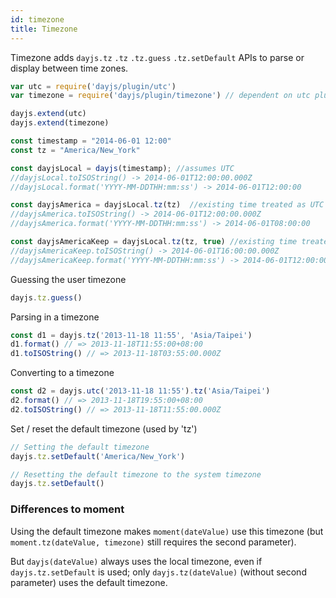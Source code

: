 ```yaml
---
id: timezone
title: Timezone
---
```


Timezone adds `dayjs.tz` `.tz` `.tz.guess` `.tz.setDefault` APIs to parse or display between time zones.

```javascript
var utc = require('dayjs/plugin/utc')
var timezone = require('dayjs/plugin/timezone') // dependent on utc plugin

dayjs.extend(utc)
dayjs.extend(timezone)

const timestamp = "2014-06-01 12:00"
const tz = "America/New_York"

const dayjsLocal = dayjs(timestamp); //assumes UTC
//dayjsLocal.toISOString() -> 2014-06-01T12:00:00.000Z
//dayjsLocal.format('YYYY-MM-DDTHH:mm:ss') -> 2014-06-01T12:00:00

const dayjsAmerica = dayjsLocal.tz(tz)  //existing time treated as UTC
//dayjsAmerica.toISOString() -> 2014-06-01T12:00:00.000Z
//dayjsAmerica.format('YYYY-MM-DDTHH:mm:ss') -> 2014-06-01T08:00:00

const dayjsAmericaKeep = dayjsLocal.tz(tz, true) //existing time treated as local time
//dayjsAmericaKeep.toISOString() -> 2014-06-01T16:00:00.000Z
//dayjsAmericaKeep.format('YYYY-MM-DDTHH:mm:ss') -> 2014-06-01T12:00:00
```

Guessing the user timezone
```javascript
dayjs.tz.guess()
```

Parsing in a timezone
```javascript
const d1 = dayjs.tz('2013-11-18 11:55', 'Asia/Taipei')
d1.format() // => 2013-11-18T11:55:00+08:00
d1.toISOString() // => 2013-11-18T03:55:00.000Z
```

Converting to a timezone
```javascript
const d2 = dayjs.utc('2013-11-18 11:55').tz('Asia/Taipei')
d2.format() // => 2013-11-18T19:55:00+08:00
d2.toISOString() // => 2013-11-18T11:55:00.000Z
```

Set / reset the default timezone (used by 'tz')
```javascript
// Setting the default timezone
dayjs.tz.setDefault('America/New_York')

// Resetting the default timezone to the system timezone
dayjs.tz.setDefault()
```
### Differences to moment
Using the default timezone makes `moment(dateValue)` use this timezone (but `moment.tz(dateValue, timezone)` still requires the second parameter).

But `dayjs(dateValue)` always uses the local timezone, even if `dayjs.tz.setDefault` is used; only `dayjs.tz(dateValue)` (without second parameter) uses the default timezone.

